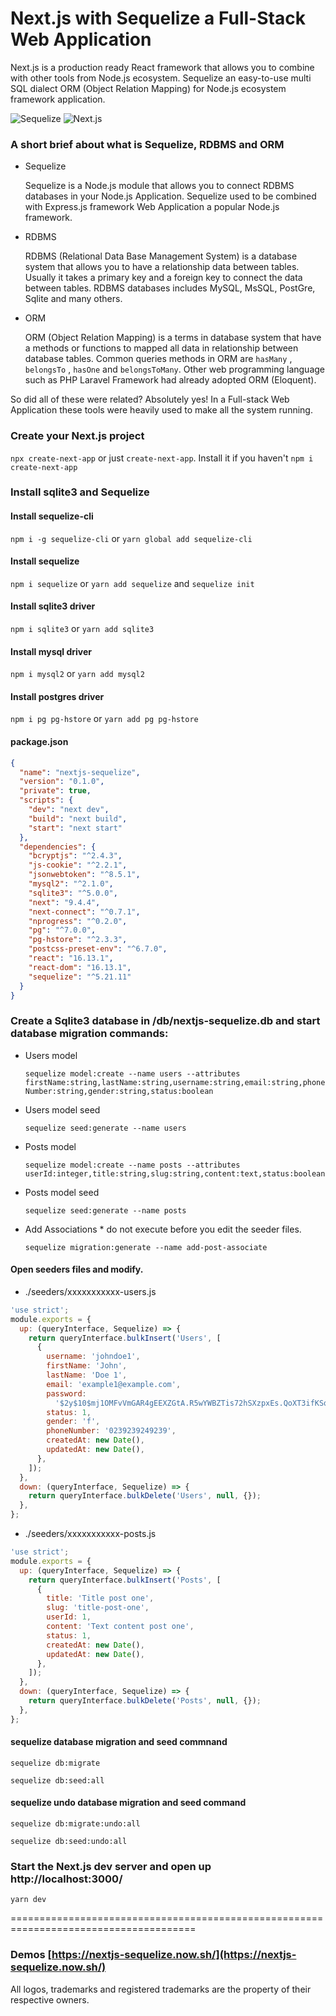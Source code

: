 # Next.js with Sequelize a Full-Stack Web Application

Next.js is a production ready React framework that allows you to combine with other tools from Node.js ecosystem. Sequelize an easy-to-use multi SQL dialect ORM (Object Relation Mapping) for Node.js ecosystem framework application.

![Sequelize](./public/sequelize.svg) ![Next.js](./public/nextjs.svg)

### A short brief about what is Sequelize, RDBMS and ORM

- Sequelize

  Sequelize is a Node.js module that allows you to connect RDBMS databases in your Node.js Application. Sequelize used to be combined with Express.js framework Web Application a popular Node.js framework.

- RDBMS

  RDBMS (Relational Data Base Management System) is a database system that allows you to have a relationship data between tables. Usually it takes a primary key and a foreign key to connect the data between tables. RDBMS databases includes MySQL, MsSQL, PostGre, Sqlite and many others.

- ORM

  ORM (Object Relation Mapping) is a terms in database system that have a methods or functions to mapped all data in relationship between database tables. Common queries methods in ORM are `hasMany` , `belongsTo` , `hasOne` and `belongsToMany`. Other web programming language such as PHP Laravel Framework had already adopted ORM (Eloquent).

So did all of these were related? Absolutely yes! In a Full-stack Web Application these tools were heavily used to make all the system running.

### Create your Next.js project

`npx create-next-app` or just `create-next-app`. Install it if you haven't `npm i create-next-app`

### Install sqlite3 and Sequelize

#### Install sequelize-cli

`npm i -g sequelize-cli` or `yarn global add sequelize-cli`

#### Install sequelize

`npm i sequelize` or `yarn add sequelize` and `sequelize init`

#### Install sqlite3 driver

`npm i sqlite3` or `yarn add sqlite3`

#### Install mysql driver

`npm i mysql2` or `yarn add mysql2`

#### Install postgres driver

`npm i pg pg-hstore` or `yarn add pg pg-hstore`

#### package.json

```json
{
  "name": "nextjs-sequelize",
  "version": "0.1.0",
  "private": true,
  "scripts": {
    "dev": "next dev",
    "build": "next build",
    "start": "next start"
  },
  "dependencies": {
    "bcryptjs": "^2.4.3",
    "js-cookie": "^2.2.1",
    "jsonwebtoken": "^8.5.1",
    "mysql2": "^2.1.0",
    "sqlite3": "^5.0.0",
    "next": "9.4.4",
    "next-connect": "^0.7.1",
    "nprogress": "^0.2.0",
    "pg": "^7.0.0",
    "pg-hstore": "^2.3.3",
    "postcss-preset-env": "^6.7.0",
    "react": "16.13.1",
    "react-dom": "16.13.1",
    "sequelize": "^5.21.11"
  }
}
```

### Create a Sqlite3 database in /db/nextjs-sequelize.db and start database migration commands:

- Users model

  `sequelize model:create --name users --attributes firstName:string,lastName:string,username:string,email:string,phoneNumber:string,gender:string,status:boolean`

- Users model seed

  `sequelize seed:generate --name users`

- Posts model

  `sequelize model:create --name posts --attributes userId:integer,title:string,slug:string,content:text,status:boolean`

- Posts model seed

  `sequelize seed:generate --name posts`

- Add Associations \* do not execute before you edit the seeder files.

  `sequelize migration:generate --name add-post-associate`

#### Open seeders files and modify.

- ./seeders/xxxxxxxxxxx-users.js

```js
'use strict';
module.exports = {
  up: (queryInterface, Sequelize) => {
    return queryInterface.bulkInsert('Users', [
      {
        username: 'johndoe1',
        firstName: 'John',
        lastName: 'Doe 1',
        email: 'example1@example.com',
        password:
          '$2y$10$mj1OMFvVmGAR4gEEXZGtA.R5wYWBZTis72hSXzpxEs.QoXT3ifKSq', // password
        status: 1,
        gender: 'f',
        phoneNumber: '0239239249239',
        createdAt: new Date(),
        updatedAt: new Date(),
      },
    ]);
  },
  down: (queryInterface, Sequelize) => {
    return queryInterface.bulkDelete('Users', null, {});
  },
};
```

- ./seeders/xxxxxxxxxxx-posts.js

```js
'use strict';
module.exports = {
  up: (queryInterface, Sequelize) => {
    return queryInterface.bulkInsert('Posts', [
      {
        title: 'Title post one',
        slug: 'title-post-one',
        userId: 1,
        content: 'Text content post one',
        status: 1,
        createdAt: new Date(),
        updatedAt: new Date(),
      },
    ]);
  },
  down: (queryInterface, Sequelize) => {
    return queryInterface.bulkDelete('Posts', null, {});
  },
};
```

#### sequelize database migration and seed commnand

`sequelize db:migrate`

`sequelize db:seed:all`

#### sequelize undo database migration and seed command

`sequelize db:migrate:undo:all`

`sequelize db:seed:undo:all`

### Start the Next.js dev server and open up http://localhost:3000/

`yarn dev`

======================================================================================

### Demos [https://nextjs-sequelize.now.sh/](https://nextjs-sequelize.now.sh/)

All logos, trademarks and registered trademarks are the property of their respective owners.
